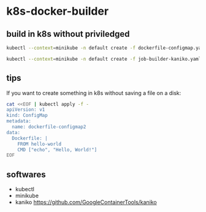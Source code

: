 # k8s-docker-builder #

## build in k8s without priviledged ##

```bash
kubectl --context=minikube -n default create -f dockerfile-configmap.yaml

kubectl --context=minikube -n default create -f job-builder-kaniko.yaml
```

## tips ##

If you want to create something in k8s without saving a file on a disk:

```bash
cat <<EOF | kubectl apply -f - 
apiVersion: v1
kind: ConfigMap
metadata:
  name: dockerfile-configmap2
data:
  Dockerfile: |
    FROM hello-world
    CMD ["echo", "Hello, World!"]
EOF
```

## softwares ##

- kubectl
- minikube
- kaniko <https://github.com/GoogleContainerTools/kaniko>
